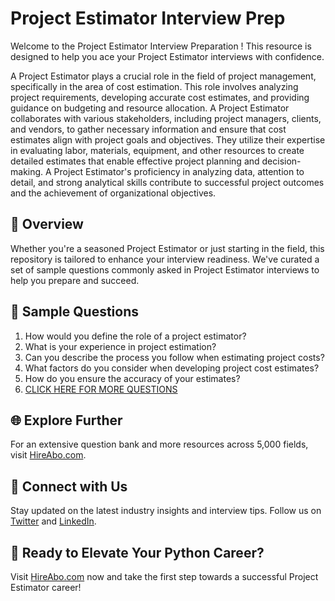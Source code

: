 # Project Estimator Interview Prep

Welcome to the Project Estimator Interview Preparation ! This resource is designed to help you ace your Project Estimator interviews with confidence.

A Project Estimator plays a crucial role in the field of project management, specifically in the area of cost estimation. This role involves analyzing project requirements, developing accurate cost estimates, and providing guidance on budgeting and resource allocation. A Project Estimator collaborates with various stakeholders, including project managers, clients, and vendors, to gather necessary information and ensure that cost estimates align with project goals and objectives. They utilize their expertise in evaluating labor, materials, equipment, and other resources to create detailed estimates that enable effective project planning and decision-making. A Project Estimator's proficiency in analyzing data, attention to detail, and strong analytical skills contribute to successful project outcomes and the achievement of organizational objectives.

## 🚀 Overview

Whether you're a seasoned Project Estimator or just starting in the field, this repository is tailored to enhance your interview readiness. We've curated a set of sample questions commonly asked in Project Estimator interviews to help you prepare and succeed.

## 📝 Sample Questions

1. How would you define the role of a project estimator?
2. What is your experience in project estimation?
3. Can you describe the process you follow when estimating project costs?
4. What factors do you consider when developing project cost estimates?
5. How do you ensure the accuracy of your estimates?
6. [CLICK HERE FOR MORE QUESTIONS](https://hireabo.com/job/1_3_29/Project%20Estimator)

## 🌐 Explore Further

For an extensive question bank and more resources across 5,000 fields, visit [HireAbo.com](https://www.hireabo.com).

## 📱 Connect with Us

Stay updated on the latest industry insights and interview tips. Follow us on [Twitter](https://twitter.com/hireabo) and [LinkedIn](https://www.linkedin.com/in/hire-abo-3609972a8/).

## 🚀 Ready to Elevate Your Python Career?

Visit [HireAbo.com](https://www.hireabo.com) now and take the first step towards a successful Project Estimator career!